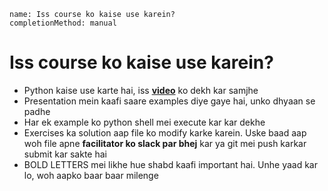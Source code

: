 ```ngMeta
name: Iss course ko kaise use karein?
completionMethod: manual
```

# Iss course ko kaise use karein?

- Python kaise use karte hai, iss [**video**](https://www.youtube.com/watch?v=ccPrUbz1oto) ko dekh kar samjhe
- Presentation mein kaafi saare examples diye gaye hai, unko dhyaan se padhe
- Har ek example ko python shell mei execute kar kar dekhe
- Exercises ka solution aap file ko modify karke karein. Uske baad aap woh file apne **facilitator ko slack par bhej** kar ya git mei push karkar submit kar sakte hai
- BOLD LETTERS mei likhe hue shabd kaafi important hai. Unhe yaad kar lo, woh aapko baar baar milenge

